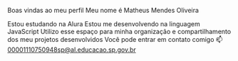 Boas vindas ao meu perfil
Meu nome é Matheus Mendes Oliveira

Estou estudando na Alura
Estou me desenvolvendo na linguagem JavaScript
Utilizo esse espaço para minha organização e compartilhamento dos meu projetos desenvolvidos
Você pode entrar em contato comigo 📫
00001110750948sp@al.educacao.sp.gov.br
